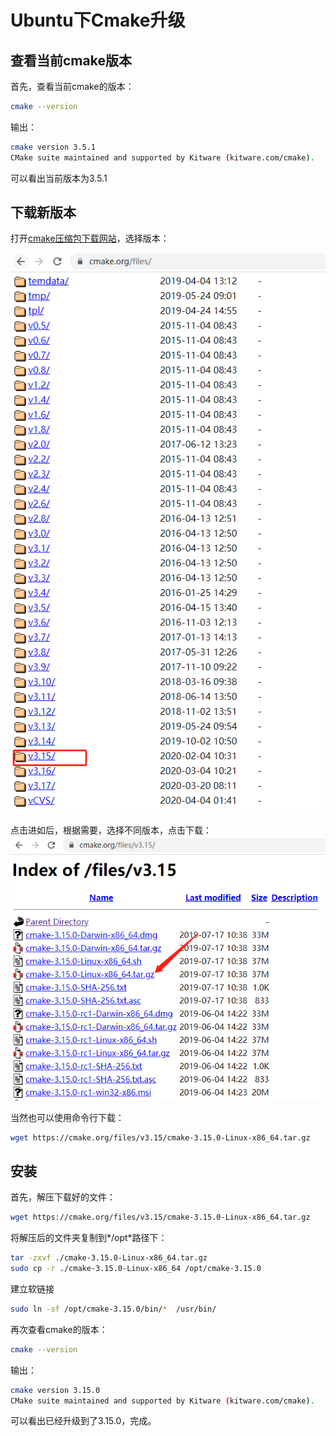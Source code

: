# Ubuntu下Cmake升级
## 查看当前cmake版本
首先，查看当前cmake的版本：
```bash
cmake --version
```
输出：
```bash
cmake version 3.5.1
CMake suite maintained and supported by Kitware (kitware.com/cmake).
```
可以看出当前版本为3.5.1

## 下载新版本
打开[cmake压缩包下载网站](https://cmake.org/files/)，选择版本：

![](https://github.com/QuartzYan/QuartzNote/raw/master/images/20200404/image_20200404_06.png)

点击进如后，根据需要，选择不同版本，点击下载：
![](https://github.com/QuartzYan/QuartzNote/raw/master/images/20200404/image_20200404_07.png)


当然也可以使用命令行下载：
```bash
wget https://cmake.org/files/v3.15/cmake-3.15.0-Linux-x86_64.tar.gz
```

## 安装
首先，解压下载好的文件：
```bash
wget https://cmake.org/files/v3.15/cmake-3.15.0-Linux-x86_64.tar.gz
```
将解压后的文件夹复制到*/opt*路径下：
```bash
tar -zxvf ./cmake-3.15.0-Linux-x86_64.tar.gz
sudo cp -r ./cmake-3.15.0-Linux-x86_64 /opt/cmake-3.15.0
```
建立软链接
```bash
sudo ln -sf /opt/cmake-3.15.0/bin/*  /usr/bin/
```
再次查看cmake的版本：
```bash
cmake --version
```
输出：
```bash
cmake version 3.15.0
CMake suite maintained and supported by Kitware (kitware.com/cmake).
```
可以看出已经升级到了3.15.0，完成。

